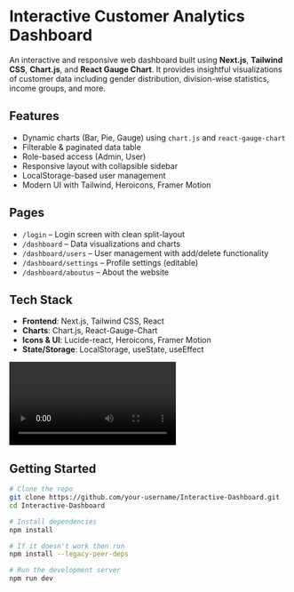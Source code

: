 #  Interactive Customer Analytics Dashboard

An interactive and responsive web dashboard built using **Next.js**, **Tailwind CSS**, **Chart.js**, and **React Gauge Chart**. It provides insightful visualizations of customer data including gender distribution, division-wise statistics, income groups, and more.

##  Features

-  Dynamic charts (Bar, Pie, Gauge) using `chart.js` and `react-gauge-chart`
-  Filterable & paginated data table
-  Role-based access (Admin, User)
-  Responsive layout with collapsible sidebar
-  LocalStorage-based user management
-  Modern UI with Tailwind, Heroicons, Framer Motion

##  Pages

- `/login` – Login screen with clean split-layout
- `/dashboard` – Data visualizations and charts
- `/dashboard/users` – User management with add/delete functionality
- `/dashboard/settings` – Profile settings (editable)
-  `/dashboard/aboutus` – About the website

## Tech Stack

- **Frontend**: Next.js, Tailwind CSS, React
- **Charts**: Chart.js, React-Gauge-Chart
- **Icons & UI**: Lucide-react, Heroicons, Framer Motion
- **State/Storage**: LocalStorage, useState, useEffect

![Watch the video](C:\Users\BINTI\Desktop\Task-2.mp4)

## Getting Started

```bash
# Clone the repo
git clone https://github.com/your-username/Interactive-Dashboard.git
cd Interactive-Dashboard

# Install dependencies
npm install

# If it doesn't work then run
npm install --legacy-peer-deps

# Run the development server
npm run dev
